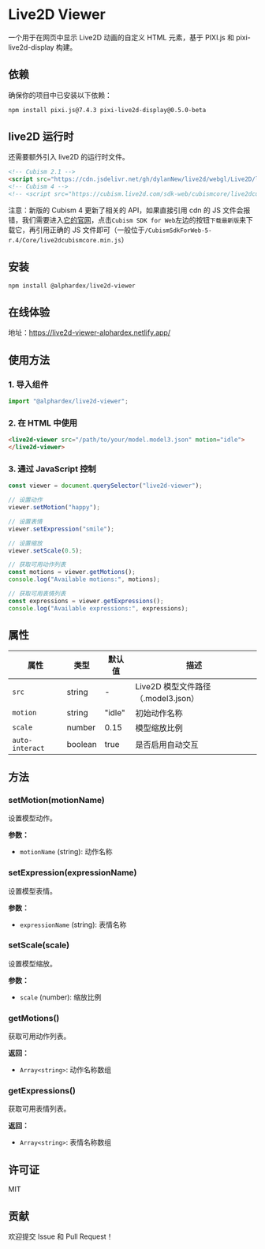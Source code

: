# Live2D Viewer

一个用于在网页中显示 Live2D 动画的自定义 HTML 元素，基于 PIXI.js 和 pixi-live2d-display 构建。

## 依赖

确保你的项目中已安装以下依赖：

```bash
npm install pixi.js@7.4.3 pixi-live2d-display@0.5.0-beta
```

## live2D 运行时

还需要额外引入 live2D 的运行时文件。

```html
<!-- Cubism 2.1 -->
<script src="https://cdn.jsdelivr.net/gh/dylanNew/live2d/webgl/Live2D/lib/live2d.min.js"></script>
<!-- Cubism 4 -->
<!-- <script src="https://cubism.live2d.com/sdk-web/cubismcore/live2dcubismcore.min.js"></script> -->
```

注意：新版的 Cubism 4 更新了相关的 API，如果直接引用 cdn 的 JS 文件会报错，我们需要进入[它的官网](https://www.live2d.com/sdk/download/web/)，点击`Cubism SDK for Web`左边的按钮`下载最新版`来下载它，再引用正确的 JS 文件即可（一般位于`/CubismSdkForWeb-5-r.4/Core/live2dcubismcore.min.js`）

## 安装

```bash
npm install @alphardex/live2d-viewer
```

## 在线体验

地址：https://live2d-viewer-alphardex.netlify.app/

## 使用方法

### 1. 导入组件

```javascript
import "@alphardex/live2d-viewer";
```

### 2. 在 HTML 中使用

```html
<live2d-viewer src="/path/to/your/model.model3.json" motion="idle">
</live2d-viewer>
```

### 3. 通过 JavaScript 控制

```javascript
const viewer = document.querySelector("live2d-viewer");

// 设置动作
viewer.setMotion("happy");

// 设置表情
viewer.setExpression("smile");

// 设置缩放
viewer.setScale(0.5);

// 获取可用动作列表
const motions = viewer.getMotions();
console.log("Available motions:", motions);

// 获取可用表情列表
const expressions = viewer.getExpressions();
console.log("Available expressions:", expressions);
```

## 属性

| 属性            | 类型    | 默认值 | 描述                                |
| --------------- | ------- | ------ | ----------------------------------- |
| `src`           | string  | -      | Live2D 模型文件路径（.model3.json） |
| `motion`        | string  | "idle" | 初始动作名称                        |
| `scale`         | number  | 0.15   | 模型缩放比例                        |
| `auto-interact` | boolean | true   | 是否启用自动交互                    |

## 方法

### setMotion(motionName)

设置模型动作。

**参数：**

- `motionName` (string): 动作名称

### setExpression(expressionName)

设置模型表情。

**参数：**

- `expressionName` (string): 表情名称

### setScale(scale)

设置模型缩放。

**参数：**

- `scale` (number): 缩放比例

### getMotions()

获取可用动作列表。

**返回：**

- `Array<string>`: 动作名称数组

### getExpressions()

获取可用表情列表。

**返回：**

- `Array<string>`: 表情名称数组

## 许可证

MIT

## 贡献

欢迎提交 Issue 和 Pull Request！
